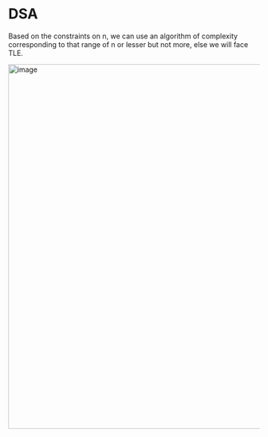 # DSA
Based on the constraints on n, we can use an algorithm of complexity corresponding to that range of n or lesser but not more, else we will face TLE.

<img width="730" alt="image" src="https://user-images.githubusercontent.com/99785671/230461637-10bf8487-81e2-4ff8-b862-32d07b6dc00b.png">
